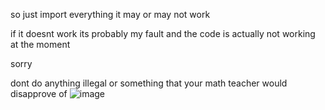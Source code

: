 so just import everything
it may or may not work

if it doesnt work
its probably my fault and the code is actually not working at the moment

sorry

dont do anything illegal or something that your math teacher would disapprove of 
![image](https://github.com/user-attachments/assets/da1eb83f-50d8-4077-914c-f2d0516699fb)
